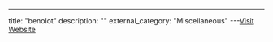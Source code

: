 ---
title: "benolot"
description: ""
external_category: "Miscellaneous"
---[Visit Website](https://github.com/benolot)

